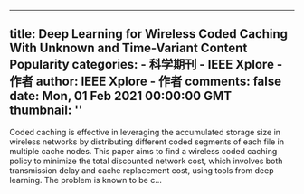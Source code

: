 
---
title: Deep Learning for Wireless Coded Caching With Unknown and Time-Variant Content Popularity
categories: 
    - 科学期刊
    - IEEE Xplore - 作者
author: IEEE Xplore - 作者
comments: false
date: Mon, 01 Feb 2021 00:00:00 GMT
thumbnail: ''
---

<div>   
Coded caching is effective in leveraging the accumulated storage size in wireless networks by distributing different coded segments of each file in multiple cache nodes. This paper aims to find a wireless coded caching policy to minimize the total discounted network cost, which involves both transmission delay and cache replacement cost, using tools from deep learning. The problem is known to be c...  
</div>
            